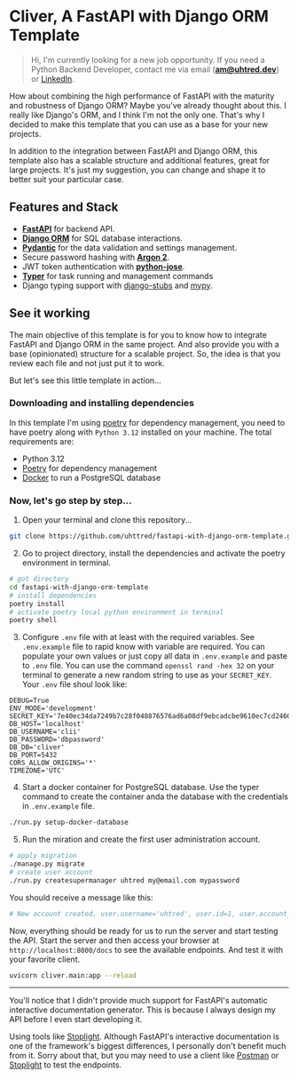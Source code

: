 # Cliver, A FastAPI with Django ORM Template

> Hi, I'm currently looking for a new job opportunity. If you need a Python Backend Developer, contact me via email (**am@uhtred.dev**) or [LinkedIn](https://linkedin.com/in/uhtredmiller).

How about combining the high performance of FastAPI with the maturity and robustness of Django ORM? Maybe you've already thought about this. I really like Django's ORM, and I think I'm not the only one. That's why I decided to make this template that you can use as a base for your new projects.

In addition to the integration between FastAPI and Django ORM, this template also has a scalable structure and additional features, great for large projects. It's just my suggestion, you can change and shape it to better suit your particular case.

## Features and Stack

- [**FastAPI**](https://fastapi.tiangolo.com) for backend API.
- [**Django ORM**](https://docs.djangoproject.com/en/5.0/topics/db/queries/) for SQL database interactions.
- [**Pydantic**](https://docs.pydantic.dev) for the data validation and settings management.
- Secure password hashing with [**Argon 2**](https://github.com/hynek/argon2-cffi).
- JWT token authentication with [**python-jose**](https://github.com/mpdavis/python-jose).
- [**Typer**](https://typer.tiangolo.com/) for task running and management commands
- Django typing support with [django-stubs](https://github.com/typeddjango/django-stubs) and [mypy](https://mypy-lang.org/).

## See it working

The main objective of this template is for you to know how to integrate FastAPI and Django ORM in the same project. And also provide you with a base (opinionated) structure for a scalable project. So, the idea is that you review each file and not just put it to work.

But let's see this little template in action...

### Downloading and installing dependencies

In this template I'm using [poetry](https://python-poetry.org/) for dependency management, you need to have poetry along with `Python 3.12` installed on your machine. The total requirements are:

- Python 3.12
- [Poetry](https://python-poetry.org/) for dependency management
- [Docker](https://www.docker.com/) to run a PostgreSQL database

### Now, let's go step by step...

1. Open your terminal and clone this repository...

```sh
git clone https://github.com/uhttred/fastapi-with-django-orm-template.git
```

2. Go to project directory, install the dependencies and activate the poetry environment in terminal.

```sh
# got directory
cd fastapi-with-django-orm-template
# install dependencies
poetry install
# activate poetry local python environment in terminal
poetry shell
```

3. Configure `.env` file with at least with the required variables. See `.env.example` file to rapid know with variable are required. You can populate your own values or just copy all data in `.env.example` and paste to `.env` file. You can use the command `openssl rand -hex 32` on your terminal to generate a new random string to use as your `SECRET_KEY`. Your `.env` file shoul look like:

```env
DEBUG=True
ENV_MODE='development'
SECRET_KEY='7e40ec34da7249b7c28f048876576ad6a08df9ebcadcbe9610ec7cd24600ce3c'
DB_HOST='localhost'
DB_USERNAME='clii'
DB_PASSWORD='dbpassword'
DB_DB='cliver'
DB_PORT=5432
CORS_ALLOW_ORIGINS='*'
TIMEZONE='UTC'
```

4. Start a docker container for PostgreSQL database. Use the typer command to create the container anda the database with the credentials in `.env.example` file.

```sh
./run.py setup-docker-database
```

5. Run the miration and create the first user administration account.

```sh
# apply migration
./manage.py migrate
# create user account
./run.py createsupermanager uhtred my@email.com mypassword
```

You should receive a message like this:

```python
# New account created. user.username='uhtred', user.id=1, user.account_type=UserAccountType.MANAGER, user.email='my@email.com'
```

Now, everything should be ready for us to run the server and start testing the API. Start the server and then access your browser at `http://localhost:8000/docs` to see the available endpoints. And test it with your favorite client.

```sh
uvicorn cliver.main:app --reload	
```

---

You'll notice that I didn't provide much support for FastAPI's automatic interactive documentation generator. This is because I always design my API before I even start developing it.

Using tools like [Stoplight](https://stoplight.io/). Although FastAPI's interactive documentation is one of the framework's biggest differences, I personally don't benefit much from it. Sorry about that, but you may need to use a client like [Postman](https://www.postman.com/) or [Stoplight](https://stoplight.io/) to test the endpoints.